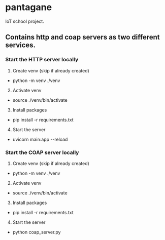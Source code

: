 # pantagane

IoT school project.

## Contains http and coap servers as two different services.

### Start the HTTP server locally

1. Create venv (skip if already created)

- python -m venv ./venv

2. Activate venv

- source ./venv/bin/activate

3. Install packages

- pip install -r requirements.txt

4. Start the server

- uvicorn main:app --reload

### Start the COAP server locally

1. Create venv (skip if already created)

- python -m venv ./venv

2. Activate venv

- source ./venv/bin/activate

3. Install packages

- pip install -r requirements.txt

4. Start the server

- python coap_server.py
